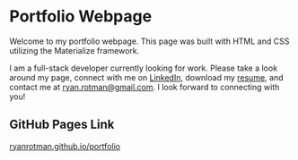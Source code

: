 # Portfolio Webpage
Welcome to my portfolio webpage. This page was built with HTML and CSS utilizing the Materialize framework.

I am a full-stack developer currently looking for work. Please take a look around my page, connect with me on [LinkedIn](https://www.linkedin.com/in/ryanrotman/), download my [resume](https://ryanrotman.github.io/portfolio/Assets/RyanRotman_Resume.pdf), and contact me at [ryan.rotman@gmail.com](mailto:ryan.rotman@gmail.com). I look forward to connecting with you!

## GitHub Pages Link
[ryanrotman.github.io/portfolio](https://ryanrotman.github.io/portfolio/)